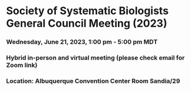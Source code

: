# Society of Systematic Biologists General Council Meeting (2023)

### Wednesday, June 21, 2023, 1:00 pm - 5:00 pm MDT
### Hybrid in-person and virtual meeting (please check email for Zoom link)
### Location: Albuquerque Convention Center Room Sandia/29
